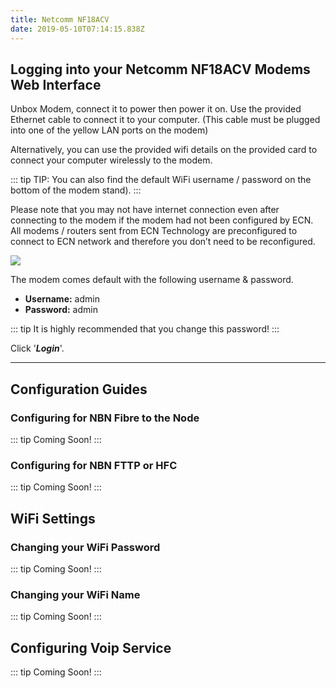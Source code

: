 ```yaml
---
title: Netcomm NF18ACV
date: 2019-05-10T07:14:15.838Z
---
```

## Logging into your Netcomm NF18ACV Modems Web Interface

Unbox Modem, connect it to power then power it on. 
Use the provided Ethernet cable to connect it to your computer. (This cable must be plugged into one of the yellow LAN ports on the modem) 

Alternatively, you can use the provided wifi details on the provided card to connect your computer wirelessly to the modem. 

::: tip
TIP: You can also find the default WiFi username / password on the bottom of the modem stand).
:::

Please note that you may not have internet connection even after connecting to the modem if the modem had not been configured by ECN. 
All modems / routers sent from ECN Technology are preconfigured to connect to ECN network and therefore you don’t need to be reconfigured.

<img style="width: auto; height: auto;" src="/images/nf18acv-webinterface-1.png">

The modem comes default with the following username & password.

* **Username:** admin
* **Password:** admin

::: tip
It is highly recommended that you change this password!
:::

Click '**_Login_**'.

****

## Configuration Guides

### Configuring for NBN Fibre to the Node

::: tip
Coming Soon!
:::

### Configuring for NBN FTTP or HFC

::: tip
Coming Soon!
:::

## WiFi Settings

### Changing your WiFi Password

::: tip
Coming Soon!
:::

### Changing your WiFi Name

::: tip
Coming Soon!
:::

## Configuring Voip Service

::: tip
Coming Soon!
:::
